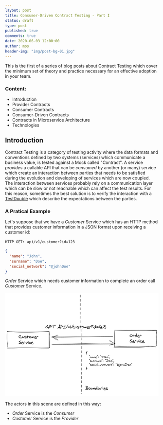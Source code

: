 ```yaml
---
layout: post
title: Consumer-Driven Contract Testing - Part I
status: draft
type: post
published: true
comments: true
date: 2020-06-03 12:00:00
author: mos
header-img: "img/post-bg-01.jpg"
---
```


This is the first of a series of blog posts about Contract Testing which cover the minimum set of theory and practice necessary for an effective adoption in your team.

### Content:

- Introduction
- Provider Contracts
- Consumer Contracts
- Consumer-Driven Contracts
- Contracts in Microservice Architecture
- Technologies


## Introduction

Contract Testing is a category of testing activity where the data formats and conventions defined by two systems (services) which communicate a business value, is tested against a Mock called "Contract". A service _provides_ a callable API that can be _consumed_ by another (or many) service which create an interaction between parties that needs to be satisfied during the evolution and developing of services which are now coupled. The interaction between services probably rely on a communication layer which can be slow or not reachable which can affect the test results. For this reason, sometimes the best solution is to verify the interaction with a [TestDouble](https://martinfowler.com/bliki/TestDouble.html) which describe the expectations between the parties.


### A Pratical Example

Let's suppose that we have a _Customer_ Service which has an HTTP method that provides customer information in a JSON format upon receiving a customer id:

`HTTP GET: api/v1/customer?id=123`

```JSON
{
  "name": "John",
  "surname": "Doe",
  "social_network": "@johnDoe"
}
```

_Order_ Service which needs customer information to complete an order call _Customer_ Service.

![services](/img/services-01.png "Services")

The actors in this scene are defined in this way:

- _Order_ Service is the _Consumer_ 
- _Customer_ Service is the _Provider_
